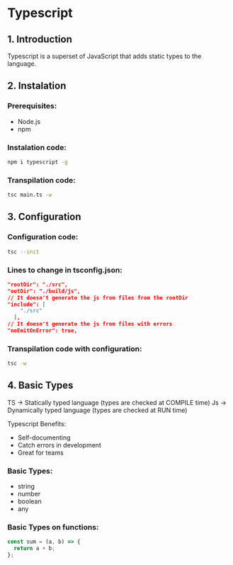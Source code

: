 # Typescript

## 1. Introduction

Typescript is a superset of JavaScript that adds static types to the language.

## 2. Instalation

### Prerequisites:

- Node.js
- npm

### Instalation code:

```bash
npm i typescript -g
```

### Transpilation code:

```bash
tsc main.ts -w
```

## 3. Configuration

### Configuration code:

```bash
tsc --init
```

### Lines to change in tsconfig.json:

```json
"rootDir": "./src",
"outDir": "./build/js", 
// It doesn't generate the js from files from the rootDir
"include": [
    "./src"
  ],
// It doesn't generate the js from files with errors
"noEmitOnError": true,  
```

### Transpilation code with configuration:

```bash
tsc -w
```

## 4. Basic Types

TS -> Statically typed language (types are checked at COMPILE time)
Js -> Dynamically typed language (types are checked at RUN time)

Typescript Benefits:

- Self-documenting
- Catch errors in development
- Great for teams

### Basic Types:
- string
- number
- boolean
- any

### Basic Types on functions:

```typescript
const sum = (a, b) => {
  return a + b; 
};
```
